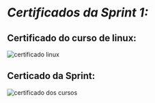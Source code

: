 # *Certificados da Sprint 1:*

## Certificado do curso de linux:

![certificado linux](https://udemy-certificate.s3.amazonaws.com/image/UC-0a64f65d-9b2d-420a-af3d-07014ad02172.jpg)

## Certicado da Sprint:

![certificado dos cursos](https://udemy-certificate.s3.amazonaws.com/image/UC-bddb661c-2ebe-4a87-b15a-198a9fdbc852.jpg)